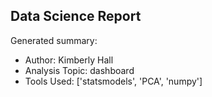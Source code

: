 ## Data Science Report

Generated summary:

- Author: Kimberly Hall
- Analysis Topic: dashboard
- Tools Used: ['statsmodels', 'PCA', 'numpy']
